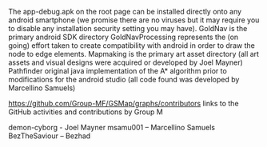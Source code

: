 The app-debug.apk on the root page can be installed directly onto any android smartphone (we promise there are no viruses but it may require you to disable any installation security setting you may have).
GoldNav is the primary android SDK directory
GoldNavProcessing represents the (on going) effort taken to create compatibility with android in order to draw the node to edge elements.
Mapmaking is the primary art asset directory (all art assets and visual designs were acquired or developed by Joel Mayner)
Pathfinder original java implementation of the A* algorithm prior to modifications for the android studio (all code found was developed by Marcellino Samuels)


https://github.com/Group-MF/GSMap/graphs/contributors
links to the GitHub activities and contributions by Group M

demon-cyborg   - Joel Mayner
msamu001 – Marcellino Samuels
BezTheSaviour – Bezhad

